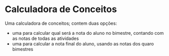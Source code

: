 # Calculadora de Conceitos
Uma calculadora de conceitos;
contem duas opções:
* uma para calcular qual será a nota do aluno no bimestre, contando com as notas de todas as atividades
* uma para calcular a nota final do aluno, usando as notas dos quaro bimestres
